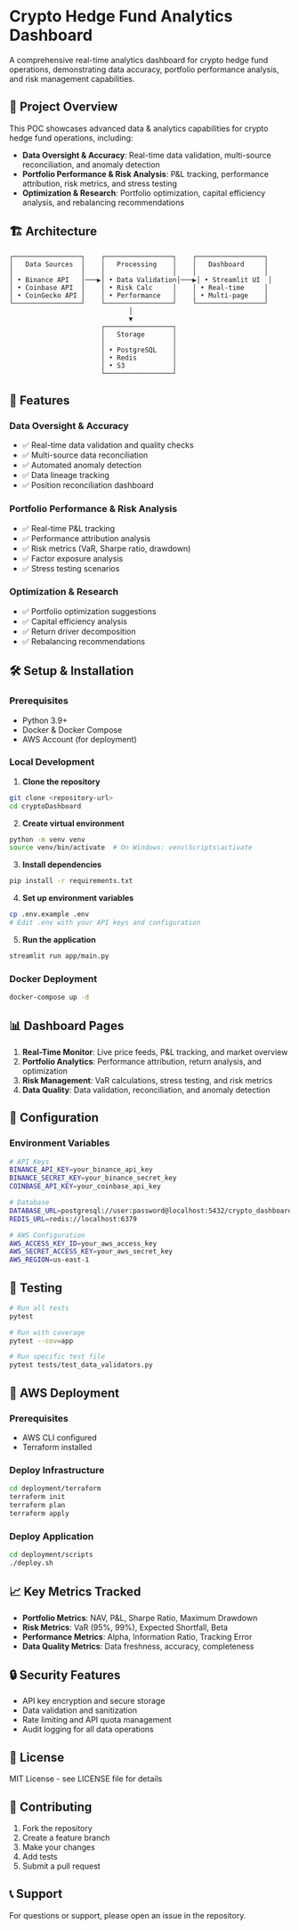 # Crypto Hedge Fund Analytics Dashboard

A comprehensive real-time analytics dashboard for crypto hedge fund operations, demonstrating data accuracy, portfolio performance analysis, and risk management capabilities.

## 🎯 Project Overview

This POC showcases advanced data & analytics capabilities for crypto hedge fund operations, including:

- **Data Oversight & Accuracy**: Real-time data validation, multi-source reconciliation, and anomaly detection
- **Portfolio Performance & Risk Analysis**: P&L tracking, performance attribution, risk metrics, and stress testing
- **Optimization & Research**: Portfolio optimization, capital efficiency analysis, and rebalancing recommendations

## 🏗️ Architecture

```
┌─────────────────┐    ┌─────────────────┐    ┌─────────────────┐
│   Data Sources  │    │   Processing    │    │   Dashboard     │
│                 │    │                 │    │                 │
│ • Binance API   │───▶│ • Data Validation│───▶│ • Streamlit UI  │
│ • Coinbase API  │    │ • Risk Calc     │    │ • Real-time     │
│ • CoinGecko API │    │ • Performance   │    │ • Multi-page    │
└─────────────────┘    └─────────────────┘    └─────────────────┘
                              │
                              ▼
                       ┌─────────────────┐
                       │   Storage       │
                       │                 │
                       │ • PostgreSQL    │
                       │ • Redis         │
                       │ • S3            │
                       └─────────────────┘
```

## 🚀 Features

### Data Oversight & Accuracy
- ✅ Real-time data validation and quality checks
- ✅ Multi-source data reconciliation
- ✅ Automated anomaly detection
- ✅ Data lineage tracking
- ✅ Position reconciliation dashboard

### Portfolio Performance & Risk Analysis
- ✅ Real-time P&L tracking
- ✅ Performance attribution analysis
- ✅ Risk metrics (VaR, Sharpe ratio, drawdown)
- ✅ Factor exposure analysis
- ✅ Stress testing scenarios

### Optimization & Research
- ✅ Portfolio optimization suggestions
- ✅ Capital efficiency analysis
- ✅ Return driver decomposition
- ✅ Rebalancing recommendations

## 🛠️ Setup & Installation

### Prerequisites
- Python 3.9+
- Docker & Docker Compose
- AWS Account (for deployment)

### Local Development

1. **Clone the repository**
```bash
git clone <repository-url>
cd cryptoDashboard
```

2. **Create virtual environment**
```bash
python -m venv venv
source venv/bin/activate  # On Windows: venv\Scripts\activate
```

3. **Install dependencies**
```bash
pip install -r requirements.txt
```

4. **Set up environment variables**
```bash
cp .env.example .env
# Edit .env with your API keys and configuration
```

5. **Run the application**
```bash
streamlit run app/main.py
```

### Docker Deployment

```bash
docker-compose up -d
```

## 📊 Dashboard Pages

1. **Real-Time Monitor**: Live price feeds, P&L tracking, and market overview
2. **Portfolio Analytics**: Performance attribution, return analysis, and optimization
3. **Risk Management**: VaR calculations, stress testing, and risk metrics
4. **Data Quality**: Data validation, reconciliation, and anomaly detection

## 🔧 Configuration

### Environment Variables
```bash
# API Keys
BINANCE_API_KEY=your_binance_api_key
BINANCE_SECRET_KEY=your_binance_secret_key
COINBASE_API_KEY=your_coinbase_api_key

# Database
DATABASE_URL=postgresql://user:password@localhost:5432/crypto_dashboard
REDIS_URL=redis://localhost:6379

# AWS Configuration
AWS_ACCESS_KEY_ID=your_aws_access_key
AWS_SECRET_ACCESS_KEY=your_aws_secret_key
AWS_REGION=us-east-1
```

## 🧪 Testing

```bash
# Run all tests
pytest

# Run with coverage
pytest --cov=app

# Run specific test file
pytest tests/test_data_validators.py
```

## 🚀 AWS Deployment

### Prerequisites
- AWS CLI configured
- Terraform installed

### Deploy Infrastructure
```bash
cd deployment/terraform
terraform init
terraform plan
terraform apply
```

### Deploy Application
```bash
cd deployment/scripts
./deploy.sh
```

## 📈 Key Metrics Tracked

- **Portfolio Metrics**: NAV, P&L, Sharpe Ratio, Maximum Drawdown
- **Risk Metrics**: VaR (95%, 99%), Expected Shortfall, Beta
- **Performance Metrics**: Alpha, Information Ratio, Tracking Error
- **Data Quality Metrics**: Data freshness, accuracy, completeness

## 🔒 Security Features

- API key encryption and secure storage
- Data validation and sanitization
- Rate limiting and API quota management
- Audit logging for all data operations

## 📝 License

MIT License - see LICENSE file for details

## 🤝 Contributing

1. Fork the repository
2. Create a feature branch
3. Make your changes
4. Add tests
5. Submit a pull request

## 📞 Support

For questions or support, please open an issue in the repository. 